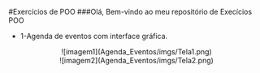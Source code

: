 #Exercícios de POO
###Olá, Bem-vindo ao meu repositório de Execícios POO


* 1-Agenda de eventos com interface gráfica.

<center> ![imagem1](Agenda_Eventos/imgs/Tela1.png) </center>

<center> ![imagem2](Agenda_Eventos/imgs/Tela2.png) </center>
